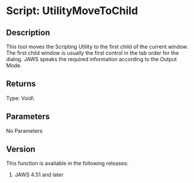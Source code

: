 # Script: UtilityMoveToChild

## Description

This tool moves the Scripting Utility to the first child of the current
window. The first child window is usually the first control in the tab
order for the dialog. JAWS speaks the required information according to
the Output Mode.

## Returns

Type: Void\

## Parameters

No Parameters

## Version

This function is available in the following releases:

1.  JAWS 4.51 and later

